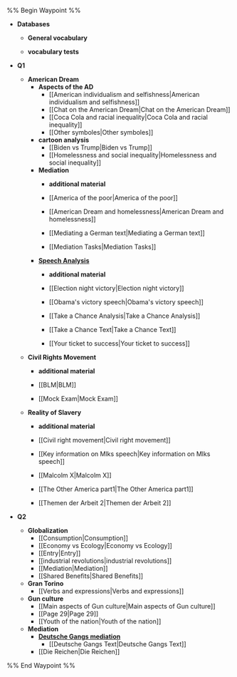 %% Begin Waypoint %%
- **Databases**
	- **General vocabulary**

	- **vocabulary tests**

- **Q1**
	- **American Dream**
		- **Aspects of the AD**
			- [[American individualism and selfishness|American individualism and selfishness]]
			- [[Chat on the American Dream|Chat on the American Dream]]
			- [[Coca Cola and racial inequality|Coca Cola and racial inequality]]
			- [[Other symboles|Other symboles]]
		- **cartoon analysis**
			- [[Biden vs Trump|Biden vs Trump]]
			- [[Homelessness and social inequality|Homelessness and social inequality]]
		- **Mediation**
			- **additional material**

			- [[America of the poor|America of the poor]]
			- [[American Dream and homelessness|American Dream and homelessness]]
			- [[Mediating a German text|Mediating a German text]]
			- [[Mediation Tasks|Mediation Tasks]]
		- **[Speech Analysis](./Q1/American%20Dream/Speech%20Analysis/Speech%20Analysis.md)**
			- **additional material**

			- [[Election night victory|Election night victory]]
			- [[Obama's victory speech|Obama's victory speech]]
			- [[Take a Chance Analysis|Take a Chance Analysis]]
			- [[Take a Chance Text|Take a Chance Text]]
			- [[Your ticket to success|Your ticket to success]]
	- **Civil Rights Movement**
		- **additional material**

		- [[BLM|BLM]]
		- [[Mock Exam|Mock Exam]]
	- **Reality of Slavery**
		- **additional material**

		- [[Civil right movement|Civil right movement]]
		- [[Key information on Mlks speech|Key information on Mlks speech]]
		- [[Malcolm X|Malcolm X]]
		- [[The Other America part1|The Other America part1]]
		- [[Themen der Arbeit 2|Themen der Arbeit 2]]
- **Q2**
	- **Globalization**
		- [[Consumption|Consumption]]
		- [[Economy vs Ecology|Economy vs Ecology]]
		- [[Entry|Entry]]
		- [[industrial revolutions|industrial revolutions]]
		- [[Mediation|Mediation]]
		- [[Shared Benefits|Shared Benefits]]
	- **Gran Torino**
		- [[Verbs and expressions|Verbs and expressions]]
	- **Gun culture**
		- [[Main aspects of Gun culture|Main aspects of Gun culture]]
		- [[Page 29|Page 29]]
		- [[Youth of the nation|Youth of the nation]]
	- **Mediation**
		- **[Deutsche Gangs mediation](./Q2/Mediation/Deutsche%20Gangs%20mediation/Deutsche%20Gangs%20mediation.md)**
			- [[Deutsche Gangs Text|Deutsche Gangs Text]]
		- [[Die Reichen|Die Reichen]]

%% End Waypoint %%